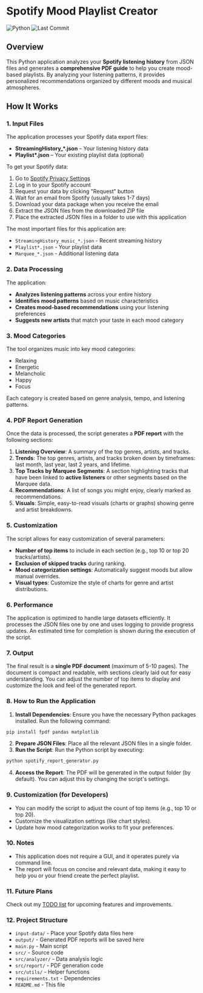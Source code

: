 # Spotify Mood Playlist Creator

![Python](https://img.shields.io/badge/python-3.7+-blue.svg)
![Last Commit](https://img.shields.io/github/last-commit/Jakub-Horacek/spotify-playlist-helper)

## Overview

This Python application analyzes your **Spotify listening history** from JSON files and generates a **comprehensive PDF guide** to help you create mood-based playlists. By analyzing your listening patterns, it provides personalized recommendations organized by different moods and musical atmospheres.

## How It Works

### 1. **Input Files**

The application processes your Spotify data export files:

- **StreamingHistory\_\*.json** – Your listening history data
- **Playlist\*.json** – Your existing playlist data (optional)

To get your Spotify data:

1. Go to [Spotify Privacy Settings](https://www.spotify.com/account/privacy/)
2. Log in to your Spotify account
3. Request your data by clicking "Request" button
4. Wait for an email from Spotify (usually takes 1-7 days)
5. Download your data package when you receive the email
6. Extract the JSON files from the downloaded ZIP file
7. Place the extracted JSON files in a folder to use with this application

The most important files for this application are:

- `StreamingHistory_music_*.json` - Recent streaming history
- `Playlist*.json` - Your playlist data
- `Marquee_*.json` - Additional listening data

### 2. **Data Processing**

The application:

- **Analyzes listening patterns** across your entire history
- **Identifies mood patterns** based on music characteristics
- **Creates mood-based recommendations** using your listening preferences
- **Suggests new artists** that match your taste in each mood category

### 3. **Mood Categories**

The tool organizes music into key mood categories:

- Relaxing
- Energetic
- Melancholic
- Happy
- Focus

Each category is created based on genre analysis, tempo, and listening patterns.

### 4. **PDF Report Generation**

Once the data is processed, the script generates a **PDF report** with the following sections:

1. **Listening Overview**: A summary of the top genres, artists, and tracks.
2. **Trends**: The top genres, artists, and tracks broken down by timeframes: last month, last year, last 2 years, and lifetime.
3. **Top Tracks by Marquee Segments**: A section highlighting tracks that have been linked to **active listeners** or other segments based on the Marquee data.
4. **Recommendations**: A list of songs you might enjoy, clearly marked as recommendations.
5. **Visuals**: Simple, easy-to-read visuals (charts or graphs) showing genre and artist breakdowns.

### 5. **Customization**

The script allows for easy customization of several parameters:

- **Number of top items** to include in each section (e.g., top 10 or top 20 tracks/artists).
- **Exclusion of skipped tracks** during ranking.
- **Mood categorization settings**: Automatically suggest moods but allow manual overrides.
- **Visual types**: Customize the style of charts for genre and artist distributions.

### 6. **Performance**

The application is optimized to handle large datasets efficiently. It processes the JSON files one by one and uses logging to provide progress updates. An estimated time for completion is shown during the execution of the script.

### 7. **Output**

The final result is a **single PDF document** (maximum of 5-10 pages). The document is compact and readable, with sections clearly laid out for easy understanding. You can adjust the number of top items to display and customize the look and feel of the generated report.

### 8. **How to Run the Application**

1. **Install Dependencies**:
   Ensure you have the necessary Python packages installed. Run the following command:

```bash
pip install fpdf pandas matplotlib
```

2. **Prepare JSON Files**:
   Place all the relevant JSON files in a single folder.
3. **Run the Script**:
   Run the Python script by executing:

```bash
python spotify_report_generator.py
```

4. **Access the Report**:
   The PDF will be generated in the output folder (by default). You can adjust this by changing the script's settings.

### 9. Customization (for Developers)

- You can modify the script to adjust the count of top items (e.g., top 10 or top 20).
- Customize the visualization settings (like chart styles).
- Update how mood categorization works to fit your preferences.

### 10. Notes

- This application does not require a GUI, and it operates purely via command line.
- The report will focus on concise and relevant data, making it easy to help you or your friend create the perfect playlist.

### 11. Future Plans

Check out my [TODO list](TODO.md) for upcoming features and improvements.

### 12. Project Structure

- `input-data/` - Place your Spotify data files here
- `output/` - Generated PDF reports will be saved here
- `main.py` - Main script
- `src/` - Source code
- `src/analyzer/` - Data analysis logic
- `src/report/` - PDF generation code
- `src/utils/` - Helper functions
- `requirements.txt` - Dependencies
- `README.md` - This file
